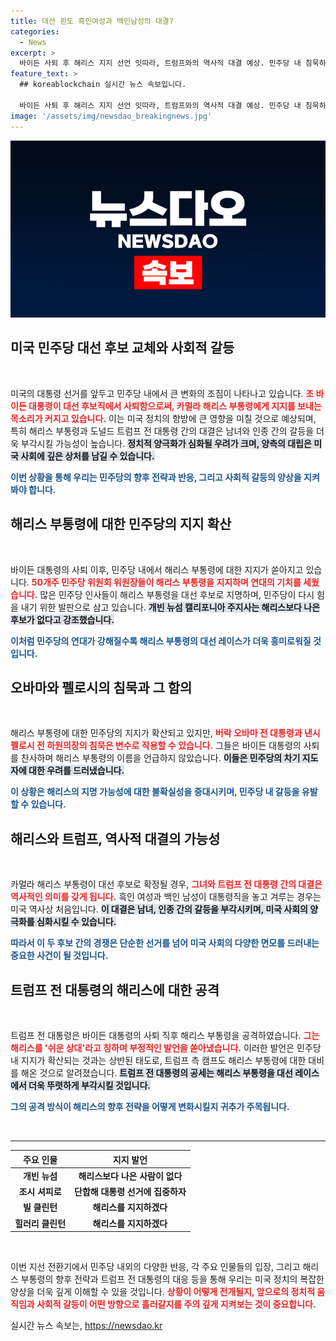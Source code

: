```yaml
---
title: 대선 판도 흑인여성과 백인남성의 대결?
categories:
  - News
excerpt: >
  바이든 사퇴 후 해리스 지지 선언 잇따라, 트럼프와의 역사적 대결 예상. 민주당 내 침묵하는 오바마·펠로시가 변수로 작용하며, 정치적 갈등이 심화될 가능성이 커졌다!
feature_text: >
  ## koreablockchain 실시간 뉴스 속보입니다.

  바이든 사퇴 후 해리스 지지 선언 잇따라, 트럼프와의 역사적 대결 예상. 민주당 내 침묵하는 오바마·펠로시가 변수로 작용하며, 정치적 갈등이 심화될 가능성이 커졌다!
image: '/assets/img/newsdao_breakingnews.jpg'
---
```


<p><img src="/assets/img/newsdao_breakingnews.jpg" alt="koreablockchain 속보" /></p>

<h2 data-ke-size="size26">미국 민주당 대선 후보 교체와 사회적 갈등</h2>

<p data-ke-size="size16">&nbsp;</p>

<p>미국의 대통령 선거를 앞두고 민주당 내에서 큰 변화의 조짐이 나타나고 있습니다. <b><span style="color: #ee2323;">조 바이든 대통령이 대선 후보직에서 사퇴함으로써, 카멀라 해리스 부통령에게 지지를 보내는 목소리가 커지고 있습니다.</span></b> 이는 미국 정치의 향방에 큰 영향을 미칠 것으로 예상되며, 특히 해리스 부통령과 도널드 트럼프 전 대통령 간의 대결은 남녀와 인종 간의 갈등을 더욱 부각시킬 가능성이 높습니다. <b><span style="background-color: #21538527;">정치적 양극화가 심화될 우려가 크며, 양측의 대립은 미국 사회에 깊은 상처를 남길 수 있습니다.</span></b></p>

<p><b><span style="color: #1a5490;">이번 상황을 통해 우리는 민주당의 향후 전략과 반응, 그리고 사회적 갈등의 양상을 지켜봐야 합니다.</span></b></p>

<h2 data-ke-size="size26">해리스 부통령에 대한 민주당의 지지 확산</h2>

<p data-ke-size="size16">&nbsp;</p>

<p>바이든 대통령의 사퇴 이후, 민주당 내에서 해리스 부통령에 대한 지지가 쏟아지고 있습니다. <b><span style="color: #ee2323;">50개주 민주당 위원회 위원장들이 해리스 부통령을 지지하며 연대의 기치를 세웠습니다.</span></b> 많은 민주당 인사들이 해리스 부통령을 대선 후보로 지명하며, 민주당이 다시 힘을 내기 위한 발판으로 삼고 있습니다. <b><span style="background-color: #21538527;">개빈 뉴섬 캘리포니아 주지사는 해리스보다 나은 후보가 없다고 강조했습니다.</span></b></p>

<p><b><span style="color: #1a5490;">이처럼 민주당의 연대가 강해질수록 해리스 부통령의 대선 레이스가 더욱 흥미로워질 것입니다.</span></b></p>

<h2 data-ke-size="size26">오바마와 펠로시의 침묵과 그 함의</h2>

<p data-ke-size="size16">&nbsp;</p>

<p>해리스 부통령에 대한 민주당의 지지가 확산되고 있지만, <b><span style="color: #ee2323;">버락 오바마 전 대통령과 낸시 펠로시 전 하원의장의 침묵은 변수로 작용할 수 있습니다.</span></b> 그들은 바이든 대통령의 사퇴를 찬사하며 해리스 부통령의 이름을 언급하지 않았습니다. <b><span style="background-color: #21538527;">이들은 민주당의 차기 지도자에 대한 우려를 드러냈습니다.</span></b></p>

<p><b><span style="color: #1a5490;">이 상황은 해리스의 지명 가능성에 대한 불확실성을 증대시키며, 민주당 내 갈등을 유발할 수 있습니다.</span></b></p>

<h2 data-ke-size="size26">해리스와 트럼프, 역사적 대결의 가능성</h2>

<p data-ke-size="size16">&nbsp;</p>

<p>카멀라 해리스 부통령이 대선 후보로 확정될 경우, <b><span style="color: #ee2323;">그녀와 트럼프 전 대통령 간의 대결은 역사적인 의미를 갖게 됩니다.</span></b> 흑인 여성과 백인 남성이 대통령직을 놓고 겨루는 경우는 미국 역사상 처음입니다. <b><span style="background-color: #21538527;">이 대결은 남녀, 인종 간의 갈등을 부각시키며, 미국 사회의 양극화를 심화시킬 수 있습니다.</span></b></p>

<p><b><span style="color: #1a5490;">따라서 이 두 후보 간의 경쟁은 단순한 선거를 넘어 미국 사회의 다양한 면모를 드러내는 중요한 사건이 될 것입니다.</span></b></p>

<h2 data-ke-size="size26">트럼프 전 대통령의 해리스에 대한 공격</h2>

<p data-ke-size="size16">&nbsp;</p>

<p>트럼프 전 대통령은 바이든 대통령의 사퇴 직후 해리스 부통령을 공격하였습니다. <b><span style="color: #ee2323;">그는 해리스를 '쉬운 상대'라고 칭하며 부정적인 발언을 쏟아냈습니다.</span></b> 이러한 발언은 민주당 내 지지가 확산되는 것과는 상반된 태도로, 트럼프 측 캠프도 해리스 부통령에 대한 대비를 해온 것으로 알려졌습니다. <b><span style="background-color: #21538527;">트럼프 전 대통령의 공세는 해리스 부통령을 대선 레이스에서 더욱 뚜렷하게 부각시킬 것입니다.</span></b></p>

<p><b><span style="color: #1a5490;">그의 공격 방식이 해리스의 향후 전략을 어떻게 변화시킬지 귀추가 주목됩니다.</span></b></p>

<p data-ke-size="size16">&nbsp;</p>

<hr />

<table style="width: 100%;">
  <thead>
    <tr>
      <th style="text-align: center;"><b>주요 인물</b></th>
      <th style="text-align: center;"><b>지지 발언</b></th>
    </tr>
  </thead>
  <tbody>
    <tr>
      <td style="text-align: center; height: 17px;"><b>개빈 뉴섬</b></td>
      <td style="text-align: center; height: 17px;"><b>해리스보다 나은 사람이 없다</b></td>
    </tr>
    <tr>
      <td style="text-align: center; height: 17px;"><b>조시 셔피로</b></td>
      <td style="text-align: center; height: 17px;"><b>단합해 대통령 선거에 집중하자</b></td>
    </tr>
    <tr>
      <td style="text-align: center; height: 17px;"><b>빌 클린턴</b></td>
      <td style="text-align: center; height: 17px;"><b>해리스를 지지하겠다</b></td>
    </tr>
    <tr>
      <td style="text-align: center; height: 17px;"><b>힐러리 클린턴</b></td>
      <td style="text-align: center; height: 17px;"><b>해리스를 지지하겠다</b></td>
    </tr>
  </tbody>
</table>

<p data-ke-size="size16">&nbsp;</p>

<p>이번 지선 전환기에서 민주당 내외의 다양한 반응, 각 주요 인물들의 입장, 그리고 해리스 부통령의 향후 전략과 트럼프 전 대통령의 대응 등을 통해 우리는 미국 정치의 복잡한 양상을 더욱 깊게 이해할 수 있을 것입니다. <b><span style="color: #ee2323;">상황이 어떻게 전개될지, 앞으로의 정치적 움직임과 사회적 갈등이 어떤 방향으로 흘러갈지를 주의 깊게 지켜보는 것이 중요합니다.</span></b></p>
실시간 뉴스 속보는, <a href="https://newsdao.kr" rel="dofollow">https://newsdao.kr</a>



